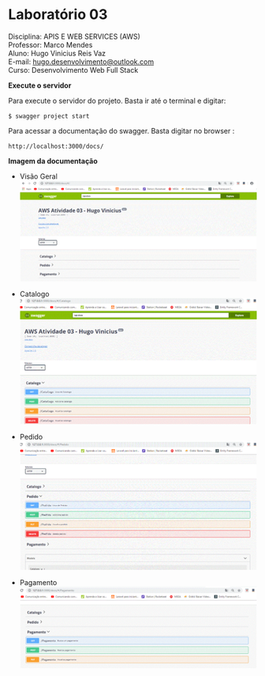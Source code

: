 # Laboratório 03
Disciplina: APIS E WEB SERVICES (AWS)<br/>
Professor: Marco Mendes<br/>
Aluno: Hugo Vinicius Reis Vaz<br/>
E-mail: hugo.desenvolvimento@outlook.com<br/>
Curso: Desenvolvimento Web Full Stack<br/>

**Execute o servidor**

Para execute o servidor do projeto. Basta ir até o terminal e digitar:

```console
$ swagger project start
```

Para acessar a documentação do swagger. Basta digitar no browser :

```console
http://localhost:3000/docs/
```

**Imagem da documentação**

* Visão Geral
<img src="https://github.com/HugoVinicius/aws_atividade_03/blob/master/img/img1.GIF?raw=true"/><br/>

* Catalogo
<img src="https://github.com/HugoVinicius/aws_atividade_03/blob/master/img/img2.GIF?raw=true"/><br/>

* Pedido
<img src="https://github.com/HugoVinicius/aws_atividade_03/blob/master/img/img3.GIF?raw=true"/><br/>

* Pagamento
<img src="https://github.com/HugoVinicius/aws_atividade_03/blob/master/img/img4.GIF?raw=true"/><br/>
